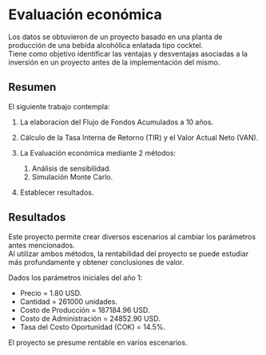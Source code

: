 #  Evaluación económica

Los datos se obtuvieron de un proyecto basado en una planta de producción de una bebida alcohólica enlatada tipo cocktel.<br>
Tiene como objetivo identificar las ventajas y desventajas asociadas a la inversión en un proyecto antes de la implementación del mismo.

## Resumen

El siguiente trabajo contempla:
1. La elaboracion del Flujo de Fondos Acumulados a 10 años. 

2. Cálculo de la Tasa Interna de Retorno (TIR) y el Valor Actual Neto (VAN).

3. La Evaluación económica mediante 2 métodos:

	1. Análisis de sensibilidad.
	2. Simulación Monte Carlo.

4. Establecer resultados.


## Resultados
Este proyecto permite crear diversos escenarios al cambiar los parámetros antes
mencionados.<br> 
Al utilizar ambos métodos, la rentabilidad del proyecto se puede estudiar más profundamente y obtener conclusiones de valor.

Dados los parámetros iniciales del año 1:

- Precio  = 1.80 USD.
- Cantidad = 261000 unidades.
- Costo de Producción = 187184.96 USD.
- Costo de Administración = 24852.90 USD.
- Tasa del Costo Oportunidad (COK) = 14.5%.

El proyecto se presume rentable en varios escenarios.
